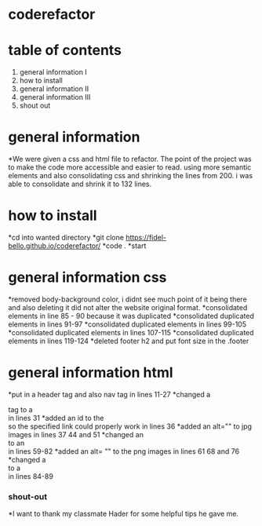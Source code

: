 # coderefactor
# table of contents
1. general information I
2. how to install
3. general information II
4. general information III
5. shout out
# general information
*We were given a css and html file to refactor. The point of the project was to make the code more accessible and easier to read. using more semantic elements and also consolidating css and shrinking the lines from 200. i was able to consolidate and shrink it to 132 lines.
# how to install
*cd into wanted directory
*git clone https://fidel-bello.github.io/coderefactor/
*code .
*start
 # general information css
*removed body-background color, i didnt see much point of it being there and also deleting it did not alter the website original format.
*consolidated elements in line 85 - 90 because it was duplicated
*consolidated duplicated elements in lines 91-97
*consolidated duplicated elements in lines 99-105
*consolidated duplicated elements in lines 107-115
*consolidated duplicated elements in lines 119-124
*deleted footer h2 and put font size in the .footer
# general information html
*put in a header tag and also nav tag in lines 11-27
*changed a <div> tag to a <section> in lines 31
*added an id to the <div> so the specified link could properly work in lines 36
*added an alt="" to jpg images in lines 37 44 and 51
*changed an <div> to an <aside> in lines 59-82
*added an alt= "" to the png images in lines 61 68 and 76
*changed a <div> to a <footer> in lines 84-89

# shout-out
*I want to thank my classmate Hader for some helpful tips he gave me.










